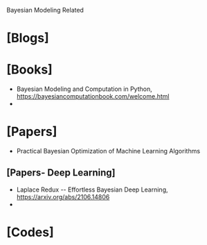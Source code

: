 Bayesian Modeling Related

# [Blogs]

# [Books]
+ Bayesian Modeling and Computation in Python, https://bayesiancomputationbook.com/welcome.html
+ 

# [Papers]
+ Practical Bayesian Optimization of Machine Learning Algorithms

## [Papers- Deep Learning]
+ Laplace Redux -- Effortless Bayesian Deep Learning, https://arxiv.org/abs/2106.14806
+ 

# [Codes]
